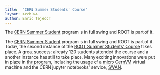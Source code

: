 ```yaml
---
title:  "CERN Summer Students' Course"
layout: archive
author: Enric Tejedor
---
```


The [CERN Summer Student](https://home.cern/students-educators/summer-student-programme)
program is in full swing and ROOT is part of it.

The [CERN Summer Student](https://home.cern/students-educators/summer-student-programme)
program is in full swing and ROOT is part of it. Today, the second instance of the
[ROOT Summer Students' Course](https://hr-dep.web.cern.ch/content/root) takes place. A great
success: already 120 students attended the course and a another instance has still to take place.
Many exciting innovations were put in place in [the program](https://github.com/root-mirror/training),
including the usage of a [micro CernVM](https://cernvm.cern.ch/) virtual machine and the
CERN jupyter notebooks' service, [SWAN](https://swan.web.cern.ch/).